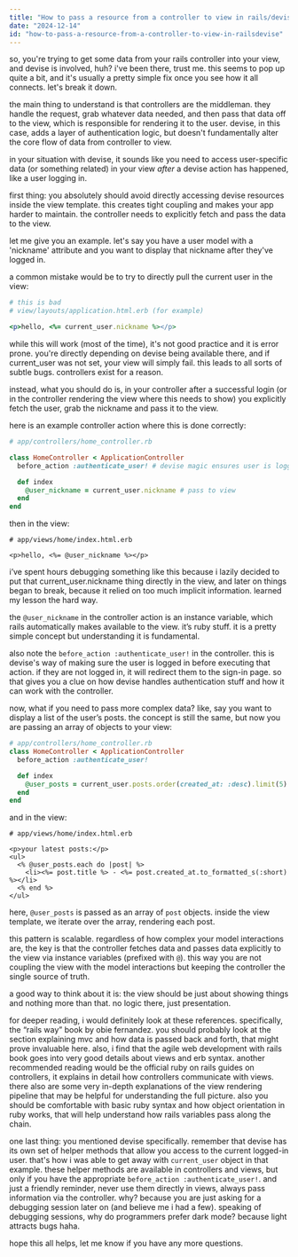 ```yaml
---
title: "How to pass a resource from a controller to view in rails/devise?"
date: "2024-12-14"
id: "how-to-pass-a-resource-from-a-controller-to-view-in-railsdevise"
---
```


so, you're trying to get some data from your rails controller into your view, and devise is involved, huh? i've been there, trust me. this seems to pop up quite a bit, and it's usually a pretty simple fix once you see how it all connects. let's break it down.

the main thing to understand is that controllers are the middleman. they handle the request, grab whatever data needed, and then pass that data off to the view, which is responsible for rendering it to the user. devise, in this case, adds a layer of authentication logic, but doesn't fundamentally alter the core flow of data from controller to view.

in your situation with devise, it sounds like you need to access user-specific data (or something related) in your view *after* a devise action has happened, like a user logging in.

first thing: you absolutely should avoid directly accessing devise resources inside the view template. this creates tight coupling and makes your app harder to maintain. the controller needs to explicitly fetch and pass the data to the view.

let me give you an example. let's say you have a user model with a 'nickname' attribute and you want to display that nickname after they've logged in.

a common mistake would be to try to directly pull the current user in the view:

```ruby
# this is bad
# view/layouts/application.html.erb (for example)

<p>hello, <%= current_user.nickname %></p>

```

while this will work (most of the time), it's not good practice and it is error prone. you're directly depending on devise being available there, and if current\_user was not set, your view will simply fail. this leads to all sorts of subtle bugs. controllers exist for a reason.

instead, what you should do is, in your controller after a successful login (or in the controller rendering the view where this needs to show) you explicitly fetch the user, grab the nickname and pass it to the view.

here is an example controller action where this is done correctly:

```ruby
# app/controllers/home_controller.rb

class HomeController < ApplicationController
  before_action :authenticate_user! # devise magic ensures user is logged in (or redirects if they arent)

  def index
    @user_nickname = current_user.nickname # pass to view
  end
end

```

then in the view:

```erb
# app/views/home/index.html.erb

<p>hello, <%= @user_nickname %></p>
```

i’ve spent hours debugging something like this because i lazily decided to put that current\_user.nickname thing directly in the view, and later on things began to break, because it relied on too much implicit information. learned my lesson the hard way.

the `@user_nickname` in the controller action is an instance variable, which rails automatically makes available to the view. it’s ruby stuff. it is a pretty simple concept but understanding it is fundamental.

also note the `before_action :authenticate_user!` in the controller. this is devise's way of making sure the user is logged in before executing that action. if they are not logged in, it will redirect them to the sign-in page. so that gives you a clue on how devise handles authentication stuff and how it can work with the controller.

now, what if you need to pass more complex data? like, say you want to display a list of the user’s posts. the concept is still the same, but now you are passing an array of objects to your view:

```ruby
# app/controllers/home_controller.rb
class HomeController < ApplicationController
  before_action :authenticate_user!

  def index
    @user_posts = current_user.posts.order(created_at: :desc).limit(5) # fetch the posts here. you are free to apply any logic
  end
end
```

and in the view:

```erb
# app/views/home/index.html.erb

<p>your latest posts:</p>
<ul>
  <% @user_posts.each do |post| %>
    <li><%= post.title %> - <%= post.created_at.to_formatted_s(:short) %></li>
  <% end %>
</ul>

```

here, `@user_posts` is passed as an array of `post` objects. inside the view template, we iterate over the array, rendering each post.

this pattern is scalable. regardless of how complex your model interactions are, the key is that the controller fetches data and passes data explicitly to the view via instance variables (prefixed with `@`). this way you are not coupling the view with the model interactions but keeping the controller the single source of truth.

a good way to think about it is: the view should be just about showing things and nothing more than that. no logic there, just presentation.

for deeper reading, i would definitely look at these references. specifically, the “rails way” book by obie fernandez. you should probably look at the section explaining mvc and how data is passed back and forth, that might prove invaluable here. also, i find that the agile web development with rails book goes into very good details about views and erb syntax. another recommended reading would be the official ruby on rails guides on controllers, it explains in detail how controllers communicate with views. there also are some very in-depth explanations of the view rendering pipeline that may be helpful for understanding the full picture. also you should be comfortable with basic ruby syntax and how object orientation in ruby works, that will help understand how rails variables pass along the chain.

one last thing: you mentioned devise specifically. remember that devise has its own set of helper methods that allow you access to the current logged-in user. that's how i was able to get away with `current_user` object in that example. these helper methods are available in controllers and views, but only if you have the appropriate `before_action :authenticate_user!`. and just a friendly reminder, never use them directly in views, always pass information via the controller. why? because you are just asking for a debugging session later on (and believe me i had a few). speaking of debugging sessions, why do programmers prefer dark mode? because light attracts bugs haha.

hope this all helps, let me know if you have any more questions.
